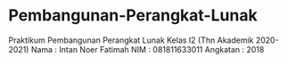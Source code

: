 # Pembangunan-Perangkat-Lunak
Praktikum Pembangunan Perangkat Lunak Kelas I2 (Thn Akademik 2020-2021)
Nama : Intan Noer Fatimah
NIM : 081811633011
Angkatan : 2018

